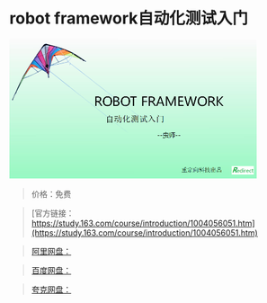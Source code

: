 # robot framework自动化测试入门

![img](../../../assets/study163/free/1E23390DA8765CCF9ECC5709E44264C1.png)

> 价格：免费

> [官方链接：https://study.163.com/course/introduction/1004056051.htm](https://study.163.com/course/introduction/1004056051.htm)

> [阿里网盘：]()

> [百度网盘：]()

> [夸克网盘：]()
